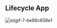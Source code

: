 ## Lifecycle App

![ezgif-7-be86c658e1](https://github.com/qooqookeke/LifecycleApp/assets/151480658/bdc7a738-6ce0-41e0-b658-32ad595399ed)
